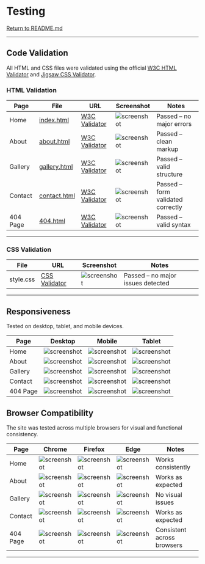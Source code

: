 # Testing

[Return to README.md](README.md)


---

## Code Validation

All HTML and CSS files were validated using the official [W3C HTML Validator](https://validator.w3.org/) and [Jigsaw CSS Validator](https://jigsaw.w3.org/css-validator/).

### HTML Validation

| Page | File | URL | Screenshot | Notes |
| --- | --- | --- | --- | --- |
| Home | [index.html](https://md-minhazul-alam.github.io/mypotfolio/index.html) | [W3C Validator](https://validator.w3.org/) | ![screenshot](/assets/testing/validation/html/home.png) | Passed – no major errors |
| About | [about.html](https://md-minhazul-alam.github.io/mypotfolio/about.html) | [W3C Validator](https://validator.w3.org/) | ![screenshot](/assets/testing/validation/html/about.png) | Passed – clean markup |
| Gallery | [gallery.html](https://md-minhazul-alam.github.io/mypotfolio/gallery.html) | [W3C Validator](https://validator.w3.org/) | ![screenshot](/assets/testing/validation/html/gallery.png) | Passed – valid structure |
| Contact | [contact.html](https://md-minhazul-alam.github.io/mypotfolio/contact.html) | [W3C Validator](https://validator.w3.org/) | ![screenshot](/assets/testing/validation/html/contact.png) | Passed – form validated correctly |
| 404 Page | [404.html](https://md-minhazul-alam.github.io/mypotfolio/404.html) | [W3C Validator](https://validator.w3.org/) | ![screenshot](/assets/testing/validation/html/404.png) | Passed – valid syntax |

---

### CSS Validation

| File | URL | Screenshot | Notes |
| --- | --- | --- | --- |
| style.css | [CSS Validator](https://jigsaw.w3.org/css-validator/) | ![screenshot](/assets/testing/validation/css/style.png) | Passed – no major issues detected |

---


## Responsiveness

Tested on desktop, tablet, and mobile devices.

| Page | Desktop | Mobile | Tablet |
| --- | --- | --- | --- |
| Home | ![screenshot](/assets/testing/responsive/home-desktop.png) | ![screenshot](/assets/testing/responsive/home-mobile.png) | ![screenshot](/assets/testing/responsive/home-tablet.png) |
| About | ![screenshot](/assets/testing/responsive/about-desktop.png) | ![screenshot](/assets/testing/responsive/about-mobile.png) | ![screenshot](/assets/testing/responsive/about-tablet.png) |
| Gallery | ![screenshot](/assets/testing/responsive/gallery-desktop.png) | ![screenshot](/assets/testing/responsive/gallery-mobile.png) | ![screenshot](/assets/testing/responsive/gallery-tablet.png) |
| Contact | ![screenshot](/assets/testing/responsive/contact-desktop.png) | ![screenshot](/assets/testing/responsive/contact-mobile.png) | ![screenshot](/assets/testing/responsive/contact-tablet.png) |
| 404 Page | ![screenshot](/assets/testing/responsive/404-desktop.png) | ![screenshot](/assets/testing/responsive/404-mobile.png) | ![screenshot](/assets/testing/responsive/404-tablet.png) |



## Browser Compatibility

The site was tested across multiple browsers for visual and functional consistency.

| Page | Chrome | Firefox | Edge | Notes |
| --- | --- | --- | --- | --- |
| Home | ![screenshot](/assets/testing/browser/home-chrome.png) | ![screenshot](/assets/testing/browser/home-firefox.png) | ![screenshot](/assets/testing/browser/home-edge.png) | Works consistently |
| About | ![screenshot](/assets/testing/browser/about-chrome.png) | ![screenshot](/assets/testing/browser/about-firefox.png) | ![screenshot](/assets/testing/browser/about-edge.png) | Works as expected |
| Gallery | ![screenshot](/assets/testing/browser/gallery-chrome.png) | ![screenshot](/assets/testing/browser/gallery-firefox.png) | ![screenshot](/assets/testing/browser/gallery-edge.png) | No visual issues |
| Contact | ![screenshot](/assets/testing/browser/contact-chrome.png) | ![screenshot](/assets/testing/browser/contact-firefox.png) | ![screenshot](/assets/testing/browser/contact-edge.png) | Works as expected |
| 404 Page | ![screenshot](/assets/testing/browser/404-chrome.png) | ![screenshot](/assets/testing/browser/404-firefox.png) | ![screenshot](/assets/testing/browser/404-edge.png) | Consistent across browsers |

---

